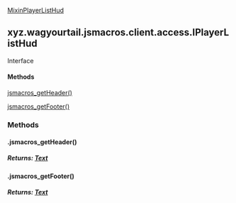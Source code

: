 
[MixinPlayerListHud](1.9.2/xyz/wagyourtail/jsmacros/client/mixins/access/MixinPlayerListHud.html)

xyz.wagyourtail.jsmacros.client.access.IPlayerListHud
-----------------------------------------------------

Interface
#### 

#### Methods

[jsmacros\_getHeader()](#jsmacros_getHeader-)


[jsmacros\_getFooter()](#jsmacros_getFooter-)



### Methods

#### .jsmacros\_getHeader()


##### Returns: [Text](https://wagyourtail.xyz/Projects/MinecraftMappingViewer/App?mapping=INTERMEDIARY,YARN&version=1.20.5&search=net/minecraft/text/Text)



#### .jsmacros\_getFooter()


##### Returns: [Text](https://wagyourtail.xyz/Projects/MinecraftMappingViewer/App?mapping=INTERMEDIARY,YARN&version=1.20.5&search=net/minecraft/text/Text)




